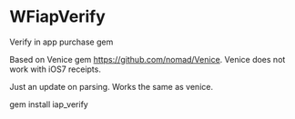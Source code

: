 WFiapVerify
===========

Verify in app purchase gem

Based on Venice gem https://github.com/nomad/Venice. Venice does not work with iOS7 receipts.

Just an update on parsing. Works the same as venice.

gem install iap_verify


